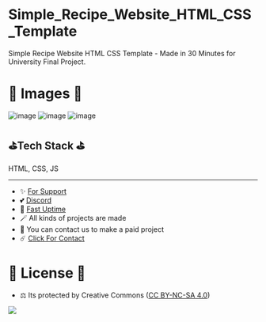 # Simple_Recipe_Website_HTML_CSS_Template
Simple Recipe Website HTML CSS Template - Made in 30 Minutes for University Final Project.

# 🎈 Images 🎈

![image](https://github.com/fastuptime/Simple_Recipe_Website_HTML_CSS_Template/assets/63351166/2deb880a-bd33-43b4-9dc7-471c734bc4b9)
![image](https://github.com/fastuptime/Simple_Recipe_Website_HTML_CSS_Template/assets/63351166/2437825c-763b-4ee2-92ba-f6214a584089)
![image](https://github.com/fastuptime/Simple_Recipe_Website_HTML_CSS_Template/assets/63351166/169749dd-afce-4a80-acb2-64f57f483875)


## ⛳Tech Stack ⛳

HTML, CSS, JS

---
- ✨ [For Support](https://github.com/sponsors/fastuptime) <br>
- 💕 [Discord](https://fastuptime.com/discord)<br>
- 🏓 [Fast Uptime](https://fastuptime.com/)<br>
- 🪄 All kinds of projects are made <br>
- 🧨 You can contact us to make a paid project<br>
- ☄️ [Click For Contact](mailto:fastuptime@gmail.com)<br>

# 🎯 License 🎯
- ⚖️ Its protected by Creative Commons ([CC BY-NC-SA 4.0](https://creativecommons.org/licenses/by-nc-sa/4.0/))

<a href="https://creativecommons.org/licenses/by-nc-sa/4.0/" title="BYNCSA40"><img src="https://licensebuttons.net/l/by-nc-sa/4.0/88x31.png"></a>
